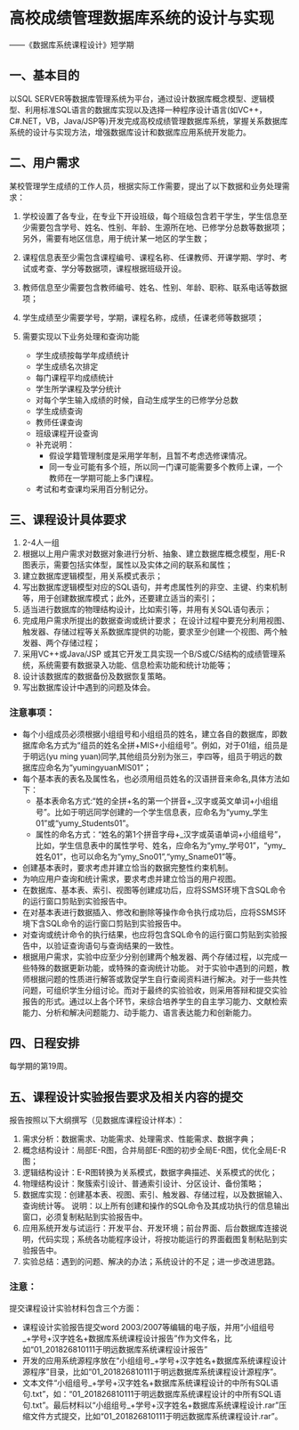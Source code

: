 # 高校成绩管理数据库系统的设计与实现

——《数据库系统课程设计》短学期

## 一、基本目的

以SQL SERVER等数据库管理系统为平台，通过设计数据库概念模型、逻辑模型、利用标准SQL语言的数据库实现以及选择一种程序设计语言(如VC++，C#.NET，VB，Java/JSP等)开发完成高校成绩管理数据库系统，掌握关系数据库系统的设计与实现方法，增强数据库设计和数据库应用系统开发能力。

## 二、用户需求

某校管理学生成绩的工作人员，根据实际工作需要，提出了以下数据和业务处理需求：

1. 学校设置了各专业，在专业下开设班级，每个班级包含若干学生，学生信息至少需要包含学号、姓名、性别、年龄、生源所在地、已修学分总数等数据项；另外，需要有地区信息，用于统计某一地区的学生数；

2. 课程信息表至少需包含课程编号、课程名称、任课教师、开课学期、学时、考试或考查、学分等数据项，课程根据班级开设。

3. 教师信息至少需要包含教师编号、姓名、性别、年龄、职称、联系电话等数据项；

4. 学生成绩至少需要学号，学期，课程名称，成绩，任课老师等数据项；
 
5. 需要实现以下业务处理和查询功能
	
    - 学生成绩按每学年成绩统计
	- 学生成绩名次排定
	- 每门课程平均成绩统计
	- 学生所学课程及学分统计
	- 对每个学生输入成绩的时候，自动生成学生的已修学分总数
	- 学生成绩查询
	- 教师任课查询
	- 班级课程开设查询
	- 补充说明：
        - 假设学籍管理制度是采用学年制，且暂不考虑选修课情况。
        - 同一专业可能有多个班，所以同一门课可能需要多个教师上课，一个教师在一学期可能上多门课程。
    - 考试和考查课均采用百分制记分。

## 三、课程设计具体要求
1. 2-4人一组
2. 根据以上用户需求对数据对象进行分析、抽象、建立数据库概念模型，用E-R图表示，需要包括实体型，属性以及实体之间的联系和属性；
3. 建立数据库逻辑模型，用关系模式表示； 
4. 写出数据库逻辑模型对应的SQL语句，并考虑属性列的非空、主键、约束机制等，用于创建数据库模式；此外，还要建立适当的索引； 
5. 适当进行数据库的物理结构设计，比如索引等，并用有关SQL语句表示；
6. 完成用户需求所提出的数据查询或统计要求；
在设计过程中要充分利用视图、触发器、存储过程等关系数据库提供的功能，要求至少创建一个视图、两个触发器、两个存储过程；
7. 采用VC++或Java/JSP 或其它开发工具实现一个B/S或C/S结构的成绩管理系统，系统需要有数据录入功能、信息检索功能和统计功能等；
8. 设计该数据库的数据备份及数据恢复策略。
9. 写出数据库设计中遇到的问题及体会。

### 注意事项：
- 每个小组成员必须根据小组组号和小组组员的姓名，建立各自的数据库，即数据库命名方式为“组员的姓名全拼+MIS+小组组号”。例如，对于01组，组员是于明远(yu ming yuan)同学,其他组员分别为张三，李四等，组员于明远的数据库应命名为“yumingyuanMIS01”；
- 每个基本表的表名及属性名，也必须用组员姓名的汉语拼音来命名,具体方法如下：
    - 基本表命名方式:“姓的全拼+名的第一个拼音+_汉字或英文单词+小组组号”。比如于明远同学创建的一个学生信息表，应命名为“yumy_学生01”或“yumy_Students01”。
    - 属性的命名方式：“姓名的第1个拼音字母+_汉字或英语单词+小组组号”，比如，学生信息表中的属性学号、姓名，应命名为“ymy_学号01”，“ymy_姓名01”，也可以命名为“ymy_Sno01”,“ymy_Sname01”等。
- 创建基本表时，要求考虑并建立恰当的数据完整性约束机制。
- 为响应用户查询和统计需求，要求考虑并建立恰当的用户视图。
- 在数据库、基本表、索引、视图等创建成功后，应将SSMS环境下含SQL命令的运行窗口剪贴到实验报告中。
- 在对基本表进行数据插入、修改和删除等操作命令执行成功后，应将SSMS环境下含SQL命令的运行窗口剪贴到实验报告中。
- 对查询或统计命令的执行结果，也应将包含SQL命令的运行窗口剪贴到实验报告中，以验证查询语句与查询结果的一致性。
- 根据用户需求，实验中应至少分别创建两个触发器、两个存储过程，以完成一些特殊的数据更新功能，或特殊的查询统计功能。
对于实验中遇到的问题，教师根据问题的性质进行解答或敦促学生自行查阅资料进行解决。对于一些共性问题，可组织学生分组讨论。而对于最终的实验验收，则采用答辩和提交实验报告的形式。通过以上各个环节，来综合培养学生的自主学习能力、文献检索能力、分析和解决问题能力、动手能力、语言表达能力和创新能力。

## 四、日程安排
每学期的第19周。

## 五、课程设计实验报告要求及相关内容的提交

报告按照以下大纲撰写（见数据库课程设计样本）：
1. 需求分析：数据需求、功能需求、处理需求、性能需求、数据字典；
2. 概念结构设计：局部E-R图，合并局部E-R图的初步全局E-R图，优化全局E-R图；
3. 逻辑结构设计：E-R图转换为关系模式，数据字典描述、关系模式的优化；
4. 物理结构设计：聚簇索引设计、普通索引设计、分区设计、备份策略；
5. 数据库实现：创建基本表、视图、索引、触发器、存储过程，以及数据输入、查询统计等。
说明：以上所有创建和操作的SQL命令及其成功执行的信息输出窗口，必须复制粘贴到实验报告中。
6. 应用系统开发与试运行：开发平台、开发环境；前台界面、后台数据库连接说明，代码实现；系统各功能程序设计，将按功能运行的界面截图复制粘贴到实验报告中。
7. 实验总结：遇到的问题、解决的办法；系统设计的不足；进一步改进思路。

### 注意：
提交课程设计实验材料包含三个方面：
- 课程设计实验报告提交word 2003/2007等编辑的电子版，并用“小组组号_+学号+汉字姓名+数据库系统课程设计报告”作为文件名，比如“01_201826810111于明远数据库系统课程设计报告”
- 开发的应用系统源程序放在“小组组号_+学号+汉字姓名+数据库系统课程设计源程序”目录，比如“01_201826810111于明远数据库系统课程设计源程序”。
- 文本文件“小组组号_+学号+汉字姓名+数据库系统课程设计的中所有SQL语句.txt”，如：“01_201826810111于明远数据库系统课程设计的中所有SQL语句.txt”。最后材料以“小组组号_+学号+汉字姓名+数据库系统课程设计.rar”压缩文件方式提交，比如“01_201826810111于明远数据库系统课程设计.rar”。

